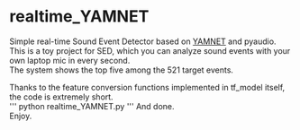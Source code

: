 # realtime_YAMNET
Simple real-time Sound Event Detector based on [YAMNET](https://github.com/tensorflow/models/tree/master/research/audioset/yamnet) and pyaudio.  
This is a toy project for SED, which you can analyze sound events with your own laptop mic in every second.  
The system shows the top five among the 521 target events.  

Thanks to the feature conversion functions implemented in tf_model itself, the code is extremely short.  
'''
python realtime_YAMNET.py
'''
And done.  
Enjoy.
